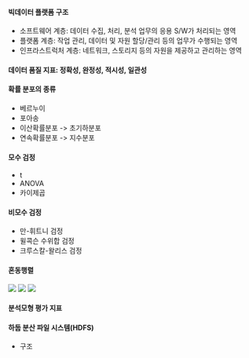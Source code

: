 #### 빅데이터 플랫폼 구조

- 소프트웨어 계층: 데이터 수집, 처리, 분석 업무의 응용 S/W가 처리되는 영역
- 플랫폼 계층: 작업 관리, 데이터 및 자원 할당/관리 등의 업무가 수행되는 영역
- 인프라스트럭처 계층: 네트워크, 스토리지 등의 자원을 제공하고 관리하는 영역

#### 데이터 품질 지표: 정확성, 완정성, 적시성, 일관성

#### 확률 분포의 종류

- 베르누이
- 포아송
- 이산확률분포 -> 초기하분포
- 연속확률분포 -> 지수분포

#### 모수 검정

- t
- ANOVA
- 카이제곱

#### 비모수 검정

- 만-휘트니 검정
- 윌콕슨 수위합 검정
- 크루스칼-왈리스 검정


#### 혼동행렬

<img src='img/c_matrix_1.png'>
<img src='img/c_matrix_2.png'>
<img src='img/c_matrix_3.png'>

#### 분석모형 평가 지표


#### 하둡 분산 파일 시스템(HDFS)

- 구조